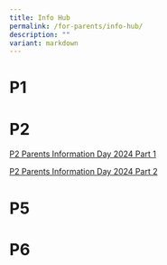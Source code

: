```yaml
---
title: Info Hub
permalink: /for-parents/info-hub/
description: ""
variant: markdown
---
```

# P1




# P2 


[P2 Parents Information Day 2024 Part 1](/files/P2_Parents_Information_Day_2024_Part_1.pdf)

[P2 Parents Information Day 2024 Part 2](/files/P2_Parents_Information_Day_2024_Part_2.pdf)



# P5 





# P6

